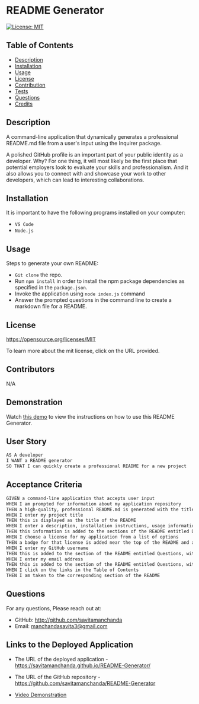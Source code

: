 # README Generator

  [![License: MIT](https://img.shields.io/badge/License-MIT-yellow.svg)](${renderLicenseLink(license))

  ## Table of Contents
  * [Description](#description)
  * [Installation](#installation)
  * [Usage](#usage)
  * [License](#license)
  * [Contribution](#contribution)
  * [Tests](#tests)
  * [Questions](#questions)
  * [Credits](#credits)


  ## Description
  A command-line application that dynamically generates a professional README.md file from a user's input using the Inquirer package.

  A polished GitHub profile is an important part of your public identity as a developer. Why? For one thing, it will most likely be the first place that potential employers look to evaluate your skills and professionalism. And it also allows you to connect with and showcase your work to other developers, which can lead to interesting collaborations.

  ## Installation 

  It is important to have the following programs installed on your computer: 
  * `VS Code` 
  * `Node.js`

  ## Usage 
  
  Steps to generate your own README: 
  * `Git clone` the repo.
  * Run `npm install` in order to install the npm package dependencies as specified in the `package.json`.
  * Invoke the application using `node index.js` command
  * Answer the prompted questions in the command line to create a markdown file for a README. 


  ## License 

  https://opensource.org/licenses/MIT

  To learn more about the mit license, click on the URL provided.

  ## Contributors

  N/A

  ## Demonstration 

  Watch [this demo](./images%3Aassets/README-Generator.gif) to view the instructions on how to use this README Generator. 

  ## User Story 

```md
AS A developer
I WANT a README generator
SO THAT I can quickly create a professional README for a new project
```

  ## Acceptance Criteria 

```md
GIVEN a command-line application that accepts user input
WHEN I am prompted for information about my application repository
THEN a high-quality, professional README.md is generated with the title of my project and sections entitled Description, Table of Contents, Installation, Usage, License, Contributing, Tests, and Questions
WHEN I enter my project title
THEN this is displayed as the title of the README
WHEN I enter a description, installation instructions, usage information, contribution guidelines, and test instructions
THEN this information is added to the sections of the README entitled Description, Installation, Usage, Contributing, and Tests
WHEN I choose a license for my application from a list of options
THEN a badge for that license is added near the top of the README and a notice is added to the section of the README entitled License that explains which license the application is covered under
WHEN I enter my GitHub username
THEN this is added to the section of the README entitled Questions, with a link to my GitHub profile
WHEN I enter my email address
THEN this is added to the section of the README entitled Questions, with instructions on how to reach me with additional questions
WHEN I click on the links in the Table of Contents
THEN I am taken to the corresponding section of the README
```

  ## Questions 

  For any questions, Please reach out at: 

  * GitHub: http://github.com/savitamanchanda
  * Email: manchandasavita3@gmail.com

  ## Links to the Deployed Application 

  * The URL of the deployed application - https://savitamanchanda.github.io/README-Generator/

  * The URL of the GitHub repository - https://github.com/savitamanchanda/README-Generator

  * [Video Demonstration](./images%3Aassets/README-Generator.gif)

